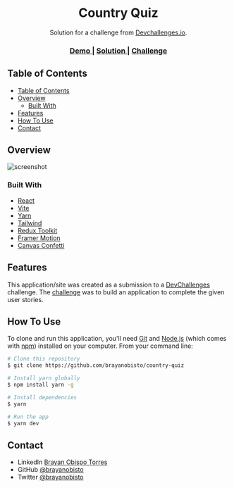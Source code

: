 <!-- Please update value in the {}  -->

<h1 align="center">Country Quiz</h1>

<div align="center">
   Solution for a challenge from  <a href="http://devchallenges.io" target="_blank">Devchallenges.io</a>.
</div>

<div align="center">
  <h3>
    <a href="https://country-quiz-lovat.vercel.app/">
      Demo
    </a>
    <span> | </span>
    <a href="https://{your-url-to-the-solution}">
      Solution
    </a>
    <span> | </span>
    <a href="https://devchallenges.io/challenges/Bu3G2irnaXmfwQ8sZkw8">
      Challenge
    </a>
  </h3>
</div>

<!-- TABLE OF CONTENTS -->

## Table of Contents

- [Table of Contents](#table-of-contents)
- [Overview](#overview)
  - [Built With](#built-with)
- [Features](#features)
- [How To Use](#how-to-use)
- [Contact](#contact)

<!-- OVERVIEW -->

## Overview

![screenshot](./overview.gif)

### Built With

- [React](https://reactjs.org/)
- [Vite](https://vitejs.dev/)
- [Yarn](https://yarnpkg.com/)
- [Tailwind](https://tailwindcss.com/)
- [Redux Toolkit](https://redux-toolkit.js.org/)
- [Framer Motion](https://www.framer.com/motion/)
- [Canvas Confetti](https://www.kirilv.com/canvas-confetti/)

## Features

This application/site was created as a submission to a [DevChallenges](https://devchallenges.io) challenge. The [challenge](https://devchallenges.io/challenges/Bu3G2irnaXmfwQ8sZkw8) was to build an application to complete the given user stories.

## How To Use

To clone and run this application, you'll need [Git](https://git-scm.com) and [Node.js](https://nodejs.org/en/download/) (which comes with [npm](http://npmjs.com)) installed on your computer. From your command line:

```bash
# Clone this repository
$ git clone https://github.com/brayanobisto/country-quiz

# Install yarn globally
$ npm install yarn -g

# Install dependencies
$ yarn

# Run the app
$ yarn dev
```

## Contact

- LinkedIn [Brayan Obispo Torres](https://www.linkedin.com/in/brayanobisto/)
- GitHub [@brayanobisto](https://github.com/brayanobisto)
- Twitter [@brayanobisto](https://twitter.com/brayanobisto)
